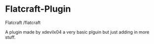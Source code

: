 Flatcraft-Plugin
================

Flatcraft /flatcraft

A plugin made by xdevilx04 a very basic plguin but just adding in more stuff.
